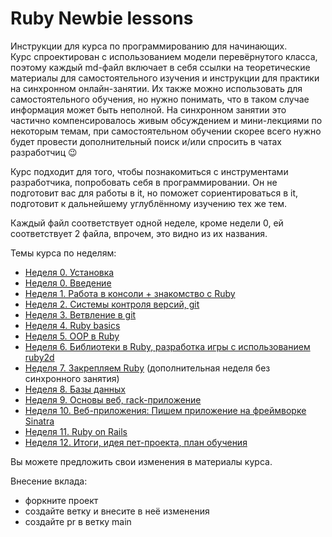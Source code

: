# Ruby Newbie lessons

Инструкции для курса по программированию для начинающих.  
Курс спроектирован с использованием модели перевёрнутого класса, поэтому каждый md-файл включает в себя ссылки на теоретические материалы для самостоятельного изучения и инструкции для практики на синхронном онлайн-занятии. Их также можно использовать для самостоятельного обучения, но нужно понимать, что в таком случае информация может быть неполной. На синхронном занятии это частично компенсировалось живым обсуждением и мини-лекциями по некоторым темам, при самостоятельном обучении скорее всего нужно будет провести дополнительный поиск и/или спросить в чатах разработчиц 😉  

Курс подходит для того, чтобы познакомиться с инструментами разработчика, попробовать себя в программировании. Он не подготовит вас для работы в it, но поможет сориентироваться в it, подготовит к дальнейшему углублённому изучению тех же тем.

Каждый файл соответствует одной неделе, кроме недели 0, ей соответствует 2 файла, впрочем, это видно из их названия.  

Темы курса по неделям:  
- [Неделя 0. Установка](./0.installation.md)
- [Неделя 0. Введение](./0.introduction.md)
- [Неделя 1. Работа в консоли + знакомство с Ruby](./1.console.md)
- [Неделя 2. Системы контроля версий, git](./2.git.md)
- [Неделя 3. Ветвление в git](./3.git_branches.md)
- [Неделя 4. Ruby basics](./4.ruby.md)
- [Неделя 5. OOP в Ruby](./5.ruby_oop.md)
- [Неделя 6. Библиотеки в Ruby, разработка игры с использованием ruby2d](./6.ruby2d.md)
- [Неделя 7. Закрепляем Ruby](./7.more_ruby.md) (дополнительная неделя без синхронного занятия)
- [Неделя 8. Базы данных](./8.databases.md)
- [Неделя 9. Основы веб, rack-приложение](./9.web-apps.md)
- [Неделя 10. Веб-приложения: Пишем приложение на фреймворке Sinatra](./10.web.md)
- [Неделя 11. Ruby on Rails](./11.ruby_on_rails.md)
- [Неделя 12. Итоги, идея пет-проекта, план обучения](./12.conclusion.md)

Вы можете предложить свои изменения в материалы курса.  

Внесение вклада:
- форкните проект
- создайте ветку и внесите в неё изменения
- создайте pr в ветку main




